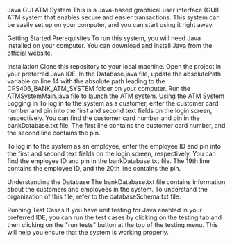 Java GUI ATM System
This is a Java-based graphical user interface (GUI) ATM system that enables secure and easier transactions. This system can be easily set up on your computer, and you can start using it right away.

Getting Started
Prerequisites
To run this system, you will need Java installed on your computer. You can download and install Java from the official website.

Installation
Clone this repository to your local machine.
Open the project in your preferred Java IDE.
In the Database.java file, update the absolutePath variable on line 14 with the absolute path leading to the CPS406_BANK_ATM_SYSTEM folder on your computer.
Run the ATMSystemMain.java file to launch the ATM system.
Using the ATM System
Logging In
To log in to the system as a customer, enter the customer card number and pin into the first and second text fields on the login screen, respectively. You can find the customer card number and pin in the bankDatabase.txt file. The first line contains the customer card number, and the second line contains the pin.

To log in to the system as an employee, enter the employee ID and pin into the first and second text fields on the login screen, respectively. You can find the employee ID and pin in the bankDatabase.txt file. The 19th line contains the employee ID, and the 20th line contains the pin.

Understanding the Database
The bankDatabase.txt file contains information about the customers and employees in the system. To understand the organization of this file, refer to the databaseSchema.txt file.

Running Test Cases
If you have unit testing for Java enabled in your preferred IDE, you can run the test cases by clicking on the testing tab and then clicking on the "run tests" button at the top of the testing menu. This will help you ensure that the system is working properly.
